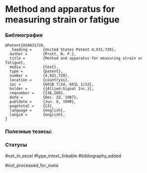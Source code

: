 # Method and apparatus for measuring strain or fatigue

### Библиография
```
@Patent{US4931729,
  _heading =     {United States Patent 4,931,729},
  author =       {Pratt, N. F.},
  title =        {Method and apparatus for measuring strain or fatigue},
  media =        {text},
  type =         {patent},
  number =       {4,931,729},
  location =     {countryus},
  ipc =          {G01B 7/24, G01L 1/12},
  holder =       {{Allied-Signal Inc.}},
  reqnumber =    {136,268},
  date =         {Dec. 22, 1987},
  publdate =     {Jun. 5, 1990},
  pagetotal =    {13},
  language =     {english},
  langid =       {english},
}
```

### Полезные тезисы:

### Статусы
#not_in_excel 
#type_intext_linkable
#bibliography_added

#not_processed_for_meta
